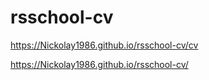 # rsschool-cv

https://Nickolay1986.github.io/rsschool-cv/cv

https://Nickolay1986.github.io/rsschool-cv/